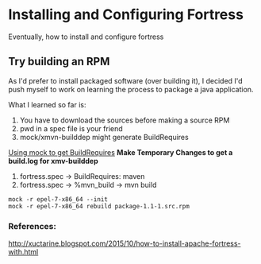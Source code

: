 # Installing and Configuring Fortress

Eventually, how to install and configure fortress

## Try building an RPM

As I'd prefer to install packaged software (over building it), I decided I'd push myself to work on learning the process to package a java application.

What I learned so far is:

1. You have to download the sources before making a source RPM
2. pwd in a spec file is your friend
3. mock/xmvn-builddep might generate BuildRequires

[Using mock to get BuildRequires](https://blog.packagecloud.io/eng/2015/05/11/building-rpm-packages-with-mock/)
**Make Temporary Changes to get a build.log for xmv-builddep**
1. fortress.spec -> BuildRequires: maven
2. fortress.spec -> %mvn_build -> mvn build
```
mock -r epel-7-x86_64 --init
mock -r epel-7-x86_64 rebuild package-1.1-1.src.rpm
```

### References:

http://xuctarine.blogspot.com/2015/10/how-to-install-apache-fortress-with.html
